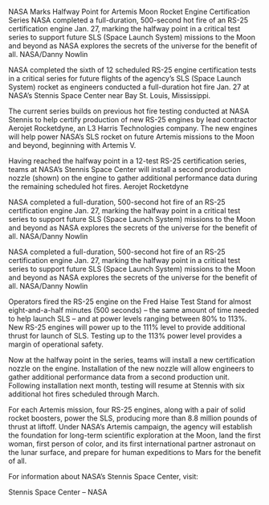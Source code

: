 NASA Marks Halfway Point for Artemis Moon Rocket Engine Certification Series 
 NASA completed a full-duration, 500-second hot fire of an RS-25 certification engine Jan. 27, marking the halfway point in a critical test series to support future SLS (Space Launch System) missions to the Moon and beyond as NASA explores the secrets of the universe for the benefit of all. NASA/Danny Nowlin

NASA completed the sixth of 12 scheduled RS-25 engine certification tests in a critical series for future flights of the agency’s SLS (Space Launch System) rocket as engineers conducted a full-duration hot fire Jan. 27 at NASA’s Stennis Space Center near Bay St. Louis, Mississippi.

The current series builds on previous hot fire testing conducted at NASA Stennis to help certify production of new RS-25 engines by lead contractor Aerojet Rocketdyne, an L3 Harris Technologies company. The new engines will help power NASA’s SLS rocket on future Artemis missions to the Moon and beyond, beginning with Artemis V.

Having reached the halfway point in a 12-test RS-25 certification series, teams at NASA’s Stennis Space Center will install a second production nozzle (shown) on the engine to gather additional performance data during the remaining scheduled hot fires. Aerojet Rocketdyne

NASA completed a full-duration, 500-second hot fire of an RS-25 certification engine Jan. 27, marking the halfway point in a critical test series to support future SLS (Space Launch System) missions to the Moon and beyond as NASA explores the secrets of the universe for the benefit of all. NASA/Danny Nowlin

NASA completed a full-duration, 500-second hot fire of an RS-25 certification engine Jan. 27, marking the halfway point in a critical test series to support future SLS (Space Launch System) missions to the Moon and beyond as NASA explores the secrets of the universe for the benefit of all. NASA/Danny Nowlin

Operators fired the RS-25 engine on the Fred Haise Test Stand for almost eight-and-a-half minutes (500 seconds) – the same amount of time needed to help launch SLS – and at power levels ranging between 80% to 113%. New RS-25 engines will power up to the 111% level to provide additional thrust for launch of SLS. Testing up to the 113% power level provides a margin of operational safety.

Now at the halfway point in the series, teams will install a new certification nozzle on the engine. Installation of the new nozzle will allow engineers to gather additional performance data from a second production unit. Following installation next month, testing will resume at Stennis with six additional hot fires scheduled through March.

For each Artemis mission, four RS-25 engines, along with a pair of solid rocket boosters, power the SLS, producing more than 8.8 million pounds of thrust at liftoff. Under NASA’s Artemis campaign, the agency will establish the foundation for long-term scientific exploration at the Moon, land the first woman, first person of color, and its first international partner astronaut on the lunar surface, and prepare for human expeditions to Mars for the benefit of all.

For information about NASA’s Stennis Space Center, visit:

Stennis Space Center – NASA